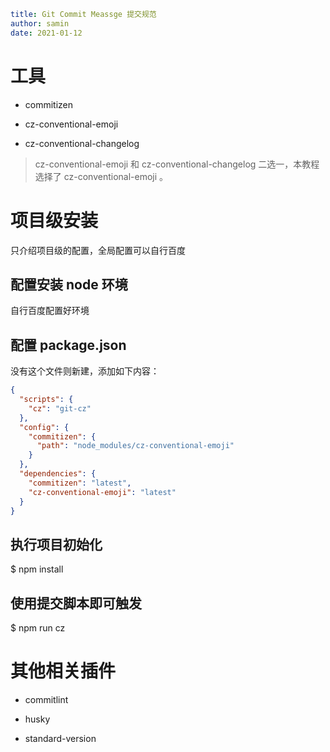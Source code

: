 ```yaml
title: Git Commit Meassge 提交规范
author: samin
date: 2021-01-12
```

# 工具

- commitizen

- cz-conventional-emoji

- cz-conventional-changelog

> cz-conventional-emoji 和 cz-conventional-changelog 二选一，本教程选择了 cz-conventional-emoji 。

# 项目级安装

只介绍项目级的配置，全局配置可以自行百度

## 配置安装 node 环境

自行百度配置好环境

## 配置 package.json

没有这个文件则新建，添加如下内容：

```json
{
  "scripts": {
    "cz": "git-cz"
  },
  "config": {
    "commitizen": {
      "path": "node_modules/cz-conventional-emoji"
    }
  },
  "dependencies": {
    "commitizen": "latest",
    "cz-conventional-emoji": "latest"
  }
}
```

## 执行项目初始化

\$ npm install

## 使用提交脚本即可触发

\$ npm run cz

# 其他相关插件

- commitlint

- husky

- standard-version
